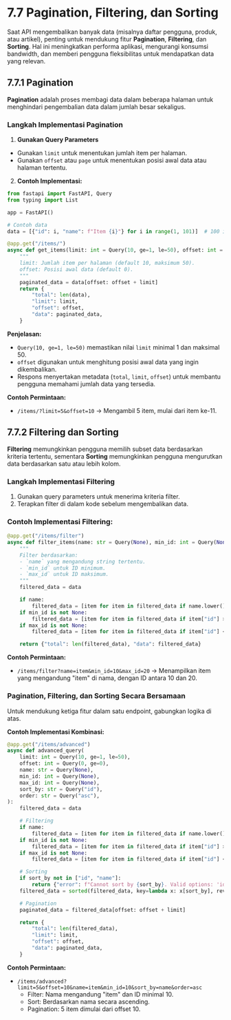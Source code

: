 # 7.7 Pagination, Filtering, dan Sorting

Saat API mengembalikan banyak data (misalnya daftar pengguna, produk, atau artikel), penting untuk mendukung fitur **Pagination**, **Filtering**, dan **Sorting**. Hal ini meningkatkan performa aplikasi, mengurangi konsumsi bandwidth, dan memberi pengguna fleksibilitas untuk mendapatkan data yang relevan.

## 7.7.1 Pagination

**Pagination** adalah proses membagi data dalam beberapa halaman untuk menghindari pengembalian data dalam jumlah besar sekaligus.

### **Langkah Implementasi Pagination**

1. **Gunakan Query Parameters**
- Gunakan `limit` untuk menentukan jumlah item per halaman.
- Gunakan `offset` atau `page` untuk menentukan posisi awal data atau halaman tertentu.
2. **Contoh Implementasi:**

```python
from fastapi import FastAPI, Query
from typing import List

app = FastAPI()

# Contoh data
data = [{"id": i, "name": f"Item {i}"} for i in range(1, 101)]  # 100 item

@app.get("/items/")
async def get_items(limit: int = Query(10, ge=1, le=50), offset: int = Query(0, ge=0)):
    """
    limit: Jumlah item per halaman (default 10, maksimum 50).
    offset: Posisi awal data (default 0).
    """
    paginated_data = data[offset: offset + limit]
    return {
        "total": len(data),
        "limit": limit,
        "offset": offset,
        "data": paginated_data,
    }
```

**Penjelasan:**

- `Query(10, ge=1, le=50)` memastikan nilai `limit` minimal 1 dan maksimal 50.
- `offset` digunakan untuk menghitung posisi awal data yang ingin dikembalikan.
- Respons menyertakan metadata (`total`, `limit`, `offset`) untuk membantu pengguna memahami jumlah data yang tersedia.

**Contoh Permintaan:**

- `/items/?limit=5&offset=10` → Mengambil 5 item, mulai dari item ke-11.

## 7.7.2 Filtering dan Sorting

**Filtering** memungkinkan pengguna memilih subset data berdasarkan kriteria tertentu, sementara **Sorting** memungkinkan pengguna mengurutkan data berdasarkan satu atau lebih kolom.

### **Langkah Implementasi Filtering**

1. Gunakan query parameters untuk menerima kriteria filter.
2. Terapkan filter di dalam kode sebelum mengembalikan data.

### **Contoh Implementasi Filtering:**

```python
@app.get("/items/filter")
async def filter_items(name: str = Query(None), min_id: int = Query(None), max_id: int = Query(None)):
    """
    Filter berdasarkan:
    - `name` yang mengandung string tertentu.
    - `min_id` untuk ID minimum.
    - `max_id` untuk ID maksimum.
    """
    filtered_data = data

    if name:
        filtered_data = [item for item in filtered_data if name.lower() in item["name"].lower()]
    if min_id is not None:
        filtered_data = [item for item in filtered_data if item["id"] >= min_id]
    if max_id is not None:
        filtered_data = [item for item in filtered_data if item["id"] <= max_id]

    return {"total": len(filtered_data), "data": filtered_data}

```

**Contoh Permintaan:**

- `/items/filter?name=item&min_id=10&max_id=20`
  → Menampilkan item yang mengandung "item" di nama, dengan ID antara 10 dan 20.

### **Pagination, Filtering, dan Sorting Secara Bersamaan**

Untuk mendukung ketiga fitur dalam satu endpoint, gabungkan logika di atas.

**Contoh Implementasi Kombinasi:**

```python
@app.get("/items/advanced")
async def advanced_query(
    limit: int = Query(10, ge=1, le=50),
    offset: int = Query(0, ge=0),
    name: str = Query(None),
    min_id: int = Query(None),
    max_id: int = Query(None),
    sort_by: str = Query("id"),
    order: str = Query("asc"),
):
    filtered_data = data

    # Filtering
    if name:
        filtered_data = [item for item in filtered_data if name.lower() in item["name"].lower()]
    if min_id is not None:
        filtered_data = [item for item in filtered_data if item["id"] >= min_id]
    if max_id is not None:
        filtered_data = [item for item in filtered_data if item["id"] <= max_id]

    # Sorting
    if sort_by not in ["id", "name"]:
        return {"error": f"Cannot sort by {sort_by}. Valid options: 'id', 'name'."}
    filtered_data = sorted(filtered_data, key=lambda x: x[sort_by], reverse=(order == "desc"))

    # Pagination
    paginated_data = filtered_data[offset: offset + limit]

    return {
        "total": len(filtered_data),
        "limit": limit,
        "offset": offset,
        "data": paginated_data,
    }
```

**Contoh Permintaan:**

- `/items/advanced?limit=5&offset=10&name=item&min_id=10&sort_by=name&order=asc`
    - Filter: Nama mengandung "item" dan ID minimal 10.
    - Sort: Berdasarkan nama secara ascending.
    - Pagination: 5 item dimulai dari offset 10.